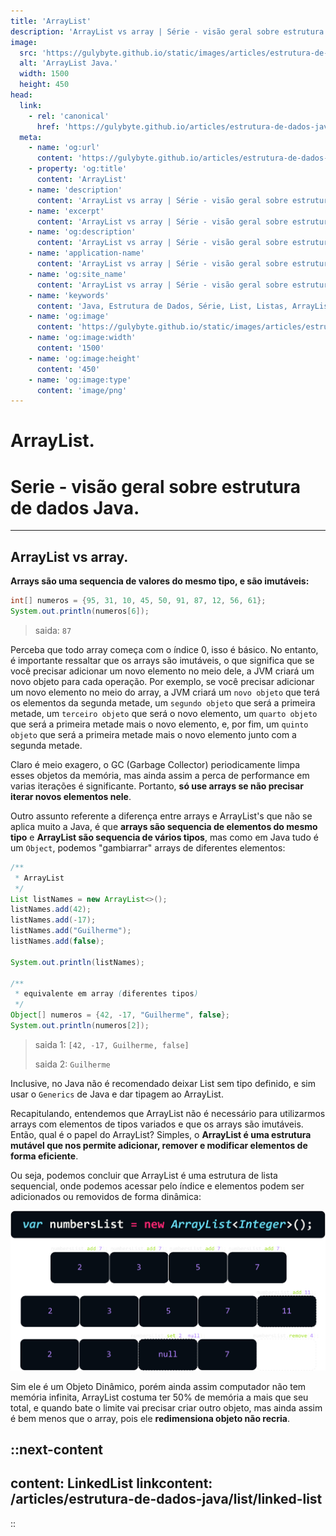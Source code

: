 ```yaml
---
title: 'ArrayList'
description: 'ArrayList vs array | Série - visão geral sobre estrutura de dados Java.'
image:
  src: 'https://gulybyte.github.io/static/images/articles/estrutura-de-dados-java/array-list.png'
  alt: 'ArrayList Java.'
  width: 1500
  height: 450
head:
  link:
    - rel: 'canonical'
      href: 'https://gulybyte.github.io/articles/estrutura-de-dados-java'
  meta:
    - name: 'og:url'
      content: 'https://gulybyte.github.io/articles/estrutura-de-dados-java'
    - property: 'og:title'
      content: 'ArrayList'
    - name: 'description'
      content: 'ArrayList vs array | Série - visão geral sobre estrutura de dados Java.'
    - name: 'excerpt'
      content: 'ArrayList vs array | Série - visão geral sobre estrutura de dados Java.'
    - name: 'og:description'
      content: 'ArrayList vs array | Série - visão geral sobre estrutura de dados Java.'
    - name: 'application-name'
      content: 'ArrayList vs array | Série - visão geral sobre estrutura de dados Java.'
    - name: 'og:site_name'
      content: 'ArrayList vs array | Série - visão geral sobre estrutura de dados Java.'
    - name: 'keywords'
      content: 'Java, Estrutura de Dados, Série, List, Listas, ArrayList, ArrayList vs array'
    - name: 'og:image'
      content: 'https://gulybyte.github.io/static/images/articles/estrutura-de-dados-java/array-list.png'
    - name: 'og:image:width'
      content: '1500'
    - name: 'og:image:height'
      content: '450'
    - name: 'og:image:type'
      content: 'image/png'
---
```


# ArrayList.

<h1 style="text-align: left; padding: 0em 0em !important; font-size: 2em">Serie - visão geral sobre estrutura de dados Java.</h1>

---

## ArrayList vs array.

**Arrays são uma sequencia de valores do mesmo tipo, e são imutáveis:**

```java
int[] numeros = {95, 31, 10, 45, 50, 91, 87, 12, 56, 61};
System.out.println(numeros[6]);
```
> saida: `87`

Perceba que todo array começa com o índice 0, isso é básico. No entanto,
é importante ressaltar que os arrays são imutáveis, o que significa que se você precisar
adicionar um novo elemento no meio dele, a JVM criará um novo objeto para cada operação.
Por exemplo, se você precisar adicionar um novo elemento no meio do array, a JVM criará
um `novo objeto` que terá os elementos da segunda metade, um
`segundo objeto` que será a primeira metade, um `terceiro objeto`
que será o novo elemento, um `quarto objeto` que será a primeira metade mais o
novo elemento, e, por fim, um `quinto objeto` que será a primeira
metade mais o novo elemento junto com a segunda metade.

Claro é meio exagero, o <span title="Garbage Collector">GC</span> (Garbage Collector) periodicamente
limpa esses objetos da memória, mas ainda assim a perca de performance em varias iterações é
significante. Portanto, **só use arrays se não precisar iterar novos elementos nele**.

Outro assunto referente a diferença entre arrays e ArrayList's que não se aplica
muito a Java, é que **arrays são sequencia de elementos do mesmo tipo** e **ArrayList
são sequencia de vários tipos**, mas como em Java tudo é um `Object`, podemos "gambiarrar"
arrays de diferentes elementos:

```java
/**
 * ArrayList
 */
List listNames = new ArrayList<>();
listNames.add(42);
listNames.add(-17);
listNames.add("Guilherme");
listNames.add(false);

System.out.println(listNames);

/**
 * equivalente em array (diferentes tipos)
 */
Object[] numeros = {42, -17, "Guilherme", false};
System.out.println(numeros[2]);
```

> saida 1: `[42, -17, Guilherme, false]` <p>saida 2: `Guilherme` </p>

Inclusive, no Java não é recomendado deixar List sem tipo definido, e sim usar o `Generics` de Java e dar tipagem ao ArrayList.

Recapitulando, entendemos que ArrayList não é necessário para utilizarmos arrays com
elementos de tipos variados e que os arrays são imutáveis. Então, qual é o papel do ArrayList?
Simples, o **ArrayList é uma estrutura mutável que nos permite adicionar, remover e modificar
elementos de forma eficiente**.

Ou seja, podemos concluir que ArrayList é uma estrutura de lista sequencial,
onde podemos acessar pelo índice e elementos podem ser adicionados ou removidos de forma dinâmica:

![ArrayList Java](/static/images/articles/estrutura-de-dados-java/array-list.png)

Sim ele é um Objeto Dinâmico, porém ainda assim computador não tem memória infinita,
ArrayList costuma ter 50% de memória a mais que seu total, e quando bate o limite vai precisar criar
outro objeto, mas ainda assim é bem menos que o array, pois ele **redimensiona objeto não recria**.

::next-content
---
content: LinkedList
linkcontent: /articles/estrutura-de-dados-java/list/linked-list
---
::
